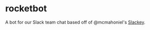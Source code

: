 rocketbot
========

A bot for our Slack team chat based off of @mcmahoniel's [Slackey](https://github.com/mcmahoniel/slackey).
